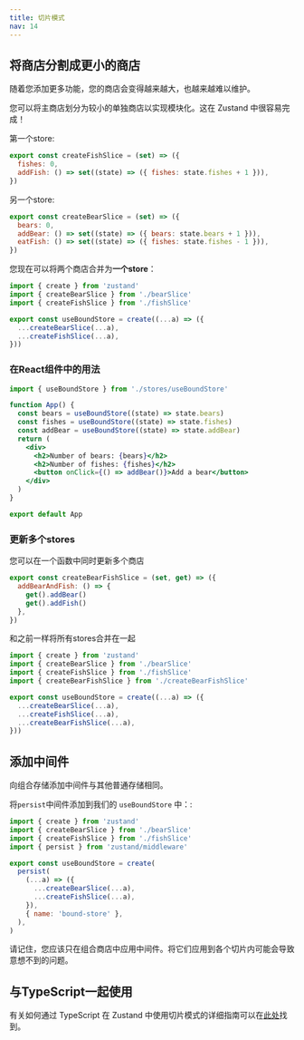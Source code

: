 ```yaml
---
title: 切片模式
nav: 14
---
```


## 将商店分割成更小的商店

随着您添加更多功能，您的商店会变得越来越大，也越来越难以维护。

您可以将主商店划分为较小的单独商店以实现模块化。这在 Zustand 中很容易完成！

第一个store:

```js
export const createFishSlice = (set) => ({
  fishes: 0,
  addFish: () => set((state) => ({ fishes: state.fishes + 1 })),
})
```

另一个store:

```js
export const createBearSlice = (set) => ({
  bears: 0,
  addBear: () => set((state) => ({ bears: state.bears + 1 })),
  eatFish: () => set((state) => ({ fishes: state.fishes - 1 })),
})
```

您现在可以将两个商店合并为**一个store**：

```js
import { create } from 'zustand'
import { createBearSlice } from './bearSlice'
import { createFishSlice } from './fishSlice'

export const useBoundStore = create((...a) => ({
  ...createBearSlice(...a),
  ...createFishSlice(...a),
}))
```

### 在React组件中的用法

```jsx
import { useBoundStore } from './stores/useBoundStore'

function App() {
  const bears = useBoundStore((state) => state.bears)
  const fishes = useBoundStore((state) => state.fishes)
  const addBear = useBoundStore((state) => state.addBear)
  return (
    <div>
      <h2>Number of bears: {bears}</h2>
      <h2>Number of fishes: {fishes}</h2>
      <button onClick={() => addBear()}>Add a bear</button>
    </div>
  )
}

export default App
```

### 更新多个stores

您可以在一个函数中同时更新多个商店

```js
export const createBearFishSlice = (set, get) => ({
  addBearAndFish: () => {
    get().addBear()
    get().addFish()
  },
})
```

和之前一样将所有stores合并在一起

```js
import { create } from 'zustand'
import { createBearSlice } from './bearSlice'
import { createFishSlice } from './fishSlice'
import { createBearFishSlice } from './createBearFishSlice'

export const useBoundStore = create((...a) => ({
  ...createBearSlice(...a),
  ...createFishSlice(...a),
  ...createBearFishSlice(...a),
}))
```

## 添加中间件

向组合存储添加中间件与其他普通存储相同。

将`persist`中间件添加到我们的 `useBoundStore` 中：:

```js
import { create } from 'zustand'
import { createBearSlice } from './bearSlice'
import { createFishSlice } from './fishSlice'
import { persist } from 'zustand/middleware'

export const useBoundStore = create(
  persist(
    (...a) => ({
      ...createBearSlice(...a),
      ...createFishSlice(...a),
    }),
    { name: 'bound-store' },
  ),
)
```

请记住，您应该只在组合商店中应用中间件。将它们应用到各个切片内可能会导致意想不到的问题。

## 与TypeScript一起使用

有关如何通过 TypeScript 在 Zustand 中使用切片模式的详细指南可以在[此处](./typescript.md#slices-pattern)找到。